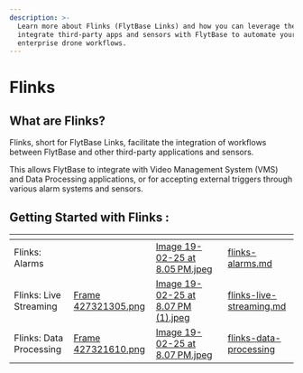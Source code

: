 ```yaml
---
description: >-
  Learn more about Flinks (FlytBase Links) and how you can leverage them to
  integrate third-party apps and sensors with FlytBase to automate your
  enterprise drone workflows.
---
```


# Flinks

## What are Flinks?

Flinks, short for FlytBase Links, facilitate the integration of workflows between FlytBase and other third-party applications and sensors.&#x20;

This allows FlytBase to integrate with Video Management System (VMS) and Data Processing applications, or for accepting external triggers through various alarm systems and sensors.

## Getting Started with Flinks :&#x20;

<table data-view="cards"><thead><tr><th></th><th data-hidden data-type="files"></th><th data-hidden data-card-cover data-type="files"></th><th data-hidden data-card-target data-type="content-ref"></th></tr></thead><tbody><tr><td>Flinks: Alarms</td><td></td><td><a href="../../.gitbook/assets/Image 19-02-25 at 8.05 PM.jpeg">Image 19-02-25 at 8.05 PM.jpeg</a></td><td><a href="flinks-alarms.md">flinks-alarms.md</a></td></tr><tr><td>Flinks: Live Streaming</td><td><a href="../../.gitbook/assets/Frame 427321305.png">Frame 427321305.png</a></td><td><a href="../../.gitbook/assets/Image 19-02-25 at 8.07 PM (1).jpeg">Image 19-02-25 at 8.07 PM (1).jpeg</a></td><td><a href="flinks-live-streaming.md">flinks-live-streaming.md</a></td></tr><tr><td>Flinks: Data Processing </td><td><a href="../../.gitbook/assets/Frame 427321610.png">Frame 427321610.png</a></td><td><a href="../../.gitbook/assets/Image 19-02-25 at 8.07 PM.jpeg">Image 19-02-25 at 8.07 PM.jpeg</a></td><td><a href="flinks-data-processing/">flinks-data-processing</a></td></tr></tbody></table>
